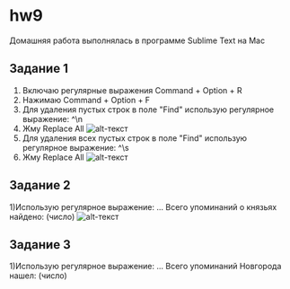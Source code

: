 # hw9

Домашняя работа выполнялась в программе Sublime Text на Mac 

## Задание 1 
1) Включаю регулярные выражения Command + Option + R
2) Нажимаю Command + Option + F
3) Для удаления пустых строк в поле "Find" использую регулярное выражение: ^\n  
4) Жму Replace All
![alt-текст](https://pp.userapi.com/c845418/v845418680/654a1/XDS0GHRlPZQ.jpg)
5) Для удаления всех пустых строк в поле "Find" использую регулярное выражение: ^\s  
6) Жму Replace All
![alt-текст](https://pp.userapi.com/c845418/v845418680/654ab/E8bdMw4oEsI.jpg)

## Задание 2
1)Использую регулярное выражение: ... Всего упоминаний о князьях найдено: (число)
![alt-текст](https://pp.userapi.com/c845322/v845322680/68c1d/drfpzW5VDa0.jpg)

## Задание 3
1)Использую регулярное выражение: ... Всего упоминаний Новгорода нашел: (число)
